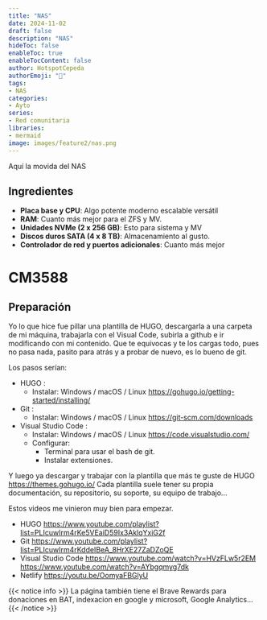 ```yaml
---
title: "NAS"
date: 2024-11-02
draft: false
description: "NAS"
hideToc: false
enableToc: true
enableTocContent: false
author: HotspotCepeda 
authorEmoji: "🗻"
tags:
- NAS
categories:
- Ayto
series:
- Red comunitaria
libraries:
- mermaid
image: images/feature2/nas.png
---
```

Aquí la movida del NAS
<!--more-->
## Ingredientes
- **Placa base y CPU**: Algo potente moderno escalable versátil
- **RAM**: Cuanto más mejor para el ZFS y MV.
- **Unidades NVMe (2 x 256 GB)**: Esto para sistema y MV
- **Discos duros SATA (4 x 8 TB)**: Almacenamiento al gusto.
- **Controlador de red y puertos adicionales**: Cuanto más mejor 
# CM3588




## Preparación

Yo lo que hice fue pillar una plantilla de HUGO, descargarla a una carpeta de mi máquina, trabajarla con el Visual Code, subirla a github e ir modificando con mi contenido. 
Que te equivocas y te los cargas todo, pues no pasa nada, pasito para atrás y a probar de nuevo, es lo bueno de git.

Los pasos serían:
- HUGO :
  - Instalar: Windows / macOS / Linux https://gohugo.io/getting-started/installing/
- Git :
  - Instalar: Windows / macOS / Linux https://git-scm.com/downloads
- Visual Studio Code :
  - Instalar: Windows / macOS / Linux https://code.visualstudio.com/
  - Configurar:
    - Terminal para usar el bash de git.
    - Instalar extensiones.
  
Y luego ya descargar y trabajar con la plantilla que más te guste de HUGO 
https://themes.gohugo.io/ 
Cada plantilla suele tener su propia documentación, su repositorio, su soporte, su equipo de trabajo...

Estos videos me vinieron muy bien para empezar.
- HUGO
https://www.youtube.com/playlist?list=PLIcuwIrm4rKe5VEaiD59Ix3AklqYxiG2f
- Git
https://www.youtube.com/playlist?list=PLIcuwIrm4rKddeIBeA_8HrXE27ZaDZoQE
- Visual Studio Code
https://www.youtube.com/watch?v=HVzFLw5r2EM
https://www.youtube.com/watch?v=AYbgqmyg7dk
- Netlify
https://youtu.be/OomyaFBGlyU







{{< notice info >}}
La página también tiene el Brave Rewards para donaciones en BAT, indexacion en google y microsoft, Google Analytics...
{{< /notice >}}
